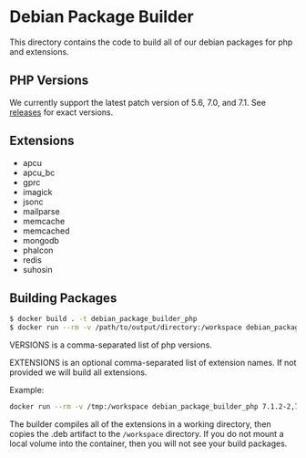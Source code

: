 # Debian Package Builder

This directory contains the code to build all of our debian packages for php and extensions.

## PHP Versions

We currently support the latest patch version of 5.6, 7.0, and 7.1. See
[releases](https://github.com/GoogleCloudPlatform/php-docker/releases) for exact versions.

## Extensions

* apcu
* apcu_bc
* gprc
* imagick
* jsonc
* mailparse
* memcache
* memcached
* mongodb
* phalcon
* redis
* suhosin

## Building Packages

```bash
$ docker build . -t debian_package_builder_php
$ docker run --rm -v /path/to/output/directory:/workspace debian_package_builder_php <VERSIONS> [EXTENSIONS]
```

VERSIONS is a comma-separated list of php versions.

EXTENSIONS is an optional comma-separated list of extension names. If not provided we will build all extensions.

Example:

```bash
docker run --rm -v /tmp:/workspace debian_package_builder_php 7.1.2-2,7.0.16-2,5.6.30-2 jsonc,phalcon
```

The builder compiles all of the extensions in a working directory, then copies the .deb artifact to the `/workspace`
directory. If you do not mount a local volume into the container, then you will not see your build packages.
